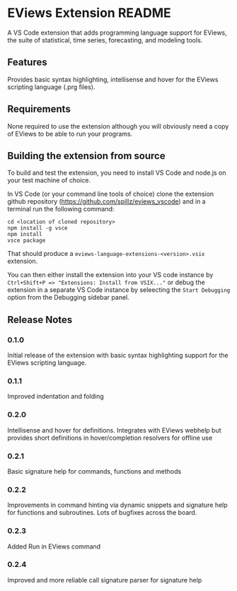 # EViews Extension README

A VS Code extension that adds programming language support for EViews, the suite of statistical, time series, forecasting, and modeling tools.

## Features

Provides basic syntax highlighting, intellisense and hover for the EViews scripting language (.prg files).

## Requirements

None required to use the extension although you will obviously need a copy of EViews to be able to run your programs.

## Building the extension from source

To build and test the extension, you need to install VS Code and node.js on your test machine of choice.

In VS Code (or your command line tools of choice) clone the extension github repository (https://github.com/spillz/eviews_vscode) and in a terminal run the following command:

```
cd <location of cloned repository>
npm install -g vsce
npm install
vsce package
```

That should produce a `eviews-language-extensions-<version>.vsix` extension.

You can then either install the extension into your VS code instance by `Ctrl+Shift+P => "Extensions: Install from VSIX..."` or debug the extension in a separate VS Code instance by seleecting the `Start Debugging` option from the Debugging sidebar panel.

## Release Notes

### 0.1.0

Initial release of the extension with basic syntax highlighting support for the EViews scripting language.

### 0.1.1

Improved indentation and folding

### 0.2.0

Intellisense and hover for definitions. Integrates with EViews webhelp but provides short definitions in hover/completion resolvers for offline use

### 0.2.1

Basic signature help for commands, functions and methods  

### 0.2.2

Improvements in command hinting via dynamic snippets and signature help for functions and subroutines. Lots of bugfixes across the board.

### 0.2.3

Added Run in EViews command

### 0.2.4

Improved and more reliable call signature parser for signature help